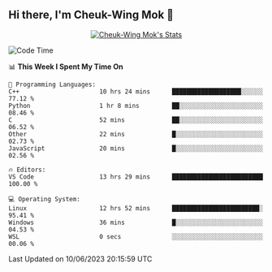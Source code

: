 ## Hi there, I'm Cheuk-Wing Mok 👋

<!--
**mozro0327/mozro0327** is a ✨ _special_ ✨ repository because its `README.md` (this file) appears on your GitHub profile.

Here are some ideas to get you started:

- 🔭 I’m currently working on ...
- 🌱 I’m currently learning ...
- 👯 I’m looking to collaborate on ...
- 🤔 I’m looking for help with ...
- 💬 Ask me about ...
- 📫 How to reach me: ...
- 😄 Pronouns: ...
- ⚡ Fun fact: ...
-->

<p align="center">
  <a href="https://github.com/mozro0327" class="rich-diff-level-one">
    <img src="https://github-readme-stats.vercel.app/api?username=mozro0327&title_color=333&text_color=777" alt="Cheuk-Wing Mok's Stats" >
    <!-- &hide=issues
    <img src="https://github-readme-stats.vercel.app/api?username=mozro0327&hide=issues&title_color=333&text_color=777" alt="Cheuk-Wing Mok's Stats" >
    -->
  </a>
</p>

<!--START_SECTION:waka-->
![Code Time](http://img.shields.io/badge/Code%20Time-1%2C633%20hrs%2030%20mins-blue)

📊 **This Week I Spent My Time On** 

```text
💬 Programming Languages: 
C++                      10 hrs 24 mins      ███████████████████░░░░░░   77.12 % 
Python                   1 hr 8 mins         ██░░░░░░░░░░░░░░░░░░░░░░░   08.46 % 
C                        52 mins             ██░░░░░░░░░░░░░░░░░░░░░░░   06.52 % 
Other                    22 mins             █░░░░░░░░░░░░░░░░░░░░░░░░   02.73 % 
JavaScript               20 mins             █░░░░░░░░░░░░░░░░░░░░░░░░   02.56 % 

🔥 Editors: 
VS Code                  13 hrs 29 mins      █████████████████████████   100.00 % 

💻 Operating System: 
Linux                    12 hrs 52 mins      ████████████████████████░   95.41 % 
Windows                  36 mins             █░░░░░░░░░░░░░░░░░░░░░░░░   04.53 % 
WSL                      0 secs              ░░░░░░░░░░░░░░░░░░░░░░░░░   00.06 % 
```


 Last Updated on 10/06/2023 20:15:59 UTC
<!--END_SECTION:waka-->
